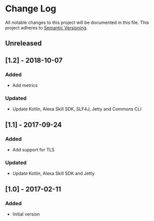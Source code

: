 # Change Log
All notable changes to this project will be documented in this file.
This project adheres to [Semantic Versioning](http://semver.org/).

## Unreleased

## [1.2] - 2018-10-07
### Added
- Add metrics
### Updated
- Update Kotlin, Alexa Skill SDK, SLF4J, Jetty and Commons CLI

## [1.1] - 2017-09-24
### Added
- Add support for TLS

### Updated
- Update Kotlin, Alexa Skill SDK and Jetty

## [1.0] - 2017-02-11
### Added
- Initial version
